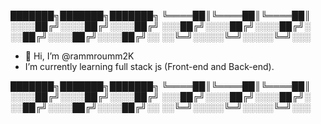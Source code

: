 
███████╗███████╗███████╗
╚════██║╚════██║╚════██║
░░░░██╔╝░░░░██╔╝░░░░██╔╝
░░░██╔╝░░░░██╔╝░░░░██╔╝░
░░██╔╝░░░░██╔╝░░░░██╔╝░░
░░╚═╝░░░░░╚═╝░░░░░╚═╝░░░
- 👋 Hi, I’m @rammroumm2K
-  I’m currently learning full stack js (Front-end and Back-end).

███████╗███████╗███████╗
╚════██║╚════██║╚════██║
░░░░██╔╝░░░░██╔╝░░░░██╔╝
░░░██╔╝░░░░██╔╝░░░░██╔╝░
░░██╔╝░░░░██╔╝░░░░██╔╝░░
░░╚═╝░░░░░╚═╝░░░░░╚═╝░░░
